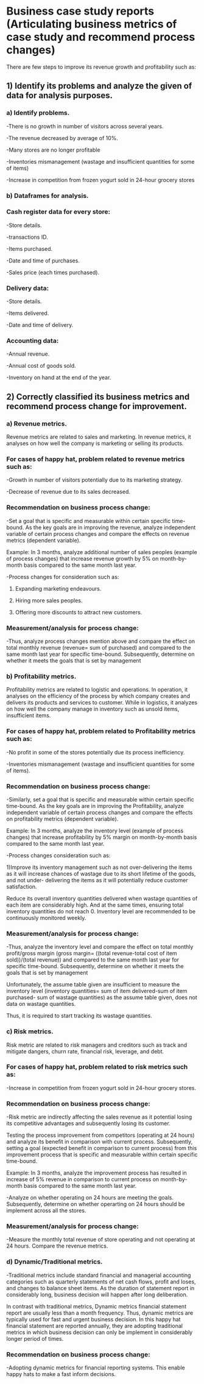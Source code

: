 # Business case study reports (Articulating business metrics of case study and recommend process changes)

There are few steps to improve its revenue growth and profitability such as: 

## 1) Identify its problems and analyze the given of data for analysis purposes.

### a) Identify problems.
-There is no growth in number of visitors across several years.

-The revenue decreased by average of 10%.

-Many stores are no longer profitable 

-Inventories mismanagement (wastage and insufficient quantities for some of items)

-Increase in competition from frozen yogurt sold in 24-hour grocery stores

### b) Dataframes for analysis. 

### Cash register data for every store:

-Store details.

-transactions ID.

-Items purchased.

-Date and time of purchases.

-Sales price (each times purchased).

### Delivery data:

-Store details.

-Items delivered.

-Date and time of delivery.

### Accounting data:

-Annual revenue.

-Annual cost of goods sold.

-Inventory on hand at the end of the year.

## 2) Correctly classified its business metrics and recommend process change for improvement.

### a) Revenue metrics.

Revenue metrics are related to sales and marketing. In revenue metrics, it analyses on how well the company is marketing or selling its products.

### For cases of happy hat, problem related to revenue metrics such as:

-Growth in number of visitors potentially due to its marketing strategy.

-Decrease of revenue due to its sales decreased.

### Recommendation on business process change:

-Set a goal that is specific and measurable within certain specific time-bound. As the key goals are in improving the revenue, analyze independent variable of certain process changes and compare the effects on revenue metrics (dependent variable). 

Example: In 3 months, analyze additional number of sales peoples (example of process changes) that increase revenue growth by 5% on month-by-month basis compared to the same month last year.

-Process changes for consideration such as:

  1)	Expanding marketing endeavours.
  
  2)	Hiring more sales peoples.
  
  3)	Offering more discounts to attract new customers.

### Measurement/analysis for process change:

-Thus, analyze process changes mention above and compare the effect on total monthly revenue (revenue= sum of purchased) and compared to the same month last year for specific time-bound. Subsequently, determine on whether it meets the goals that is set by management

### b) Profitability metrics.

Profitability metrics are related to logistic and operations. In operation, it analyses on the efficiency of the process by which company creates and delivers its products and services to customer. While in logistics, it analyzes on how well the company manage in inventory such as unsold items, insufficient items.

### For cases of happy hat, problem related to Profitability metrics such as:

-No profit in some of the stores potentially due its process inefficiency.

-Inventories mismanagement (wastage and insufficient quantities for some of items).

### Recommendation on business process change:

-Similarly, set a goal that is specific and measurable within certain specific time-bound. As the key goals are in improving the Profitability, analyze independent variable of certain process changes and compare the effects on profitability metrics (dependent variable). 

Example: In 3 months, analyze the inventory level (example of process changes) that increase profitability by 5% margin on month-by-month basis compared to the same month last year.

-Process changes consideration such as:

1)Improve its inventory management such as not over-delivering the items as it will increase chances of wastage due to its short lifetime of the goods, and not under-  delivering the items as it will potentially reduce customer satisfaction. 

Reduce its overall inventory quantities delivered when wastage quantities of each item are considerably high. And at the same times, ensuring total inventory quantities do not reach 0. Inventory level are recommended to be continuously monitored weekly. 

### Measurement/analysis for process change:
-Thus, analyze the inventory level and compare the effect on total monthly profit/gross margin (gross margin=  ((total revenue-total cost of item sold))/(total revenue)) and compared to the same month last year for specific time-bound. Subsequently, determine on whether it meets the goals that is set by management

Unfortunately, the assume table given are insufficient to measure the inventory level (inventory quantities= sum of item delivered-sum of item purchased- sum of wastage quantities) as the assume table given, does not data on wastage quantities. 

Thus, it is required to start tracking its wastage quantities.

### c) Risk metrics.

Risk metric are related to risk managers and creditors such as track and mitigate dangers, churn rate, financial risk, leverage, and debt.

### For cases of happy hat, problem related to risk metrics such as:

-Increase in competition from frozen yogurt sold in 24-hour grocery stores.

### Recommendation on business process change:

-Risk metric are indirectly affecting the sales revenue as it potential losing its competitive advantages and subsequently losing its customer.

Testing the process improvement from competitors (operating at 24 hours) and analyze its benefit in comparison with current process. Subsequently, setting a goal (expected benefit in comparison to current process) from this improvement process that is specific and measurable within certain specific time-bound. 

Example: In 3 months, analyze the improvement process has resulted in increase of 5% revenue in comparison to current process on month-by-month basis compared to the same month last year.

-Analyze on whether operating on 24 hours are meeting the goals. Subsequently, determine on whether operarting on 24 hours should be implement across all the stores.
	
### Measurement/analysis for process change:

-Measure the monthly total revenue of store operating and not operating at 24 hours.  Compare the revenue metrics.

### d) Dynamic/Traditional metrics.

-Traditional metrics include standard financial and managerial accounting categories such as quarterly statements of net cash flows, profit and loses, and changes to balance sheet items. As the duration of statement report in considerably long, business decision will happen after long deliberation.

In contrast with traditional metrics, Dynamic metrics financial statement report are usually less than a month frequency. Thus, dynamic metrics are typically used for fast and urgent business decision.
In this happy hat financial statement are reported annually, they are adopting traditional metrics in which business decision can only be implement in considerably longer period of times.

### Recommendation on business process change:

-Adopting dynamic metrics for financial reporting systems. This enable happy hats to make a fast inform decisions. 


